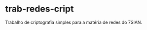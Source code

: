 trab-redes-cript
================

Trabalho de criptografia simples para a matéria de redes do 7SIAN.